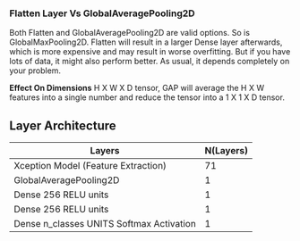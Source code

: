 ### Flatten Layer Vs GlobalAveragePooling2D
Both Flatten and GlobalAveragePooling2D are valid options. So is GlobalMaxPooling2D.
Flatten will result in a larger Dense layer afterwards, which is more expensive and may result in worse overfitting. 
But if you have lots of data, it might also perform better.
As usual, it depends completely on your problem.

__Effect On Dimensions__
H X W X D tensor, GAP will average the H X W features into a single number and reduce the tensor into a 1 X 1 X D tensor.


## Layer Architecture
|Layers|N(Layers)|
|------|---|
|Xception Model (Feature Extraction)|71|
|GlobalAveragePooling2D|1|
|Dense 256 RELU units|1|
|Dense 256 RELU units|1|
|Dense n_classes UNITS Softmax Activation|1|


